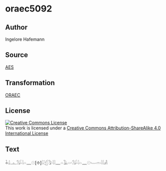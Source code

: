 # oraec5092

## Author

Ingelore Hafemann

## Source

[AES](https://github.com/simondschweitzer/aes)

## Transformation

[ORAEC](https://oraec.github.io/)

## License

<a rel="license" href="http://creativecommons.org/licenses/by-sa/4.0/"><img alt="Creative Commons License" style="border-width:0" src="https://i.creativecommons.org/l/by-sa/4.0/88x31.png" /></a><br />This work is licensed under a <a rel="license" href="http://creativecommons.org/licenses/by-sa/4.0/">Creative Commons Attribution-ShareAlike 4.0 International License</a>

## Text

𓇓𓏙𓊵𓅮𓇋𓏏𓈖𓇳[⯑]𓇋𓋔𓆄𓅱𓇋𓇋𓈖𓏏𓄿𓏏𓎆𓅮𓇋𓏏𓈖𓇳𓄑𓏛𓇋𓇋𓀻<br>
